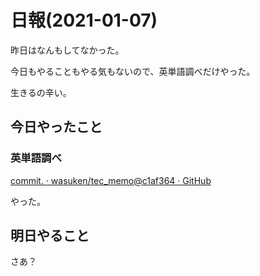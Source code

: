 # 日報(2021-01-07)

昨日はなんもしてなかった。

今日もやることもやる気もないので、英単語調べだけやった。

生きるの辛い。

## 今日やったこと

### 英単語調べ

[commit. · wasuken/tec_memo@c1af364 · GitHub](https://github.com/wasuken/tec_memo/commit/c1af3641cc598415c0438f9436977e4a3244be88)

やった。

## 明日やること

さあ？
